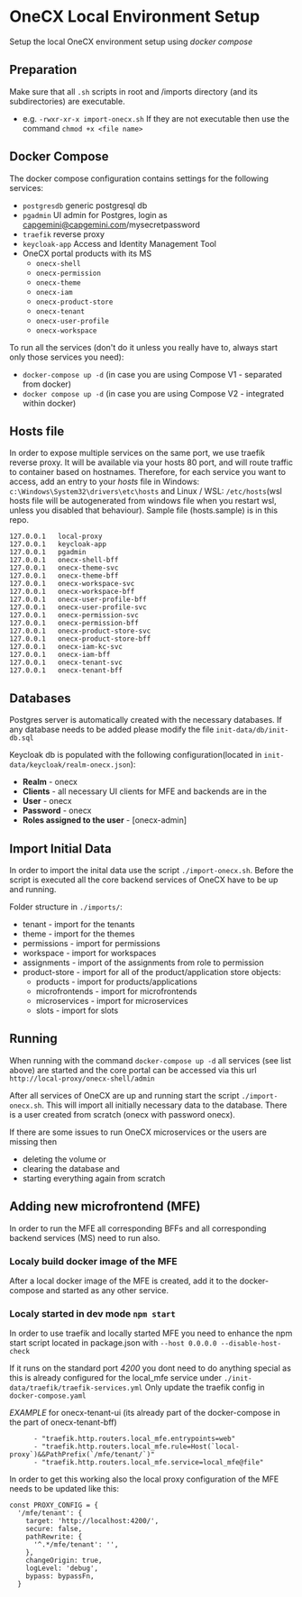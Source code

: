 # OneCX Local Environment Setup

Setup the local OneCX environment setup using *docker compose*

## Preparation

Make sure that all `.sh` scripts in root and /imports directory (and its subdirectories) are executable.
- e.g. `-rwxr-xr-x import-onecx.sh`
If they are not executable then use the command `chmod +x <file name>`

## Docker Compose

The docker compose configuration contains settings for the following services:

- `postgresdb` generic postgresql db
- `pgadmin` UI admin for Postgres, login as capgemini@capgemini.com/mysecretpassword
- `traefik` reverse proxy
- `keycloak-app` Access and Identity Management Tool
- OneCX portal products with its MS
  - `onecx-shell`
  - `onecx-permission`
  - `onecx-theme`
  - `onecx-iam`
  - `onecx-product-store`
  - `onecx-tenant`
  - `onecx-user-profile`
  - `onecx-workspace`

To run all the services (don't do it unless you really have to, always start only those services you need):

- `docker-compose up -d` (in case you are using Compose V1 - separated from docker)
- `docker compose up -d` (in case you are using Compose V2 - integrated within docker)

## Hosts file

In order to expose multiple services on the same port, we use traefik reverse proxy. It will be available via your hosts 80 port, and will route traffic to container based on hostnames.
Therefore, for each service you want to access, add an entry to your *hosts* file in Windows: `c:\Windows\System32\drivers\etc\hosts` and Linux / WSL: `/etc/hosts`(wsl hosts file will be autogenerated from windows file when you restart wsl, unless you disabled that behaviour). Sample file (hosts.sample) is in this repo.

```
127.0.0.1   local-proxy
127.0.0.1   keycloak-app
127.0.0.1   pgadmin
127.0.0.1   onecx-shell-bff
127.0.0.1   onecx-theme-svc
127.0.0.1   onecx-theme-bff
127.0.0.1   onecx-workspace-svc
127.0.0.1   onecx-workspace-bff
127.0.0.1   onecx-user-profile-bff
127.0.0.1   onecx-user-profile-svc
127.0.0.1   onecx-permission-svc
127.0.0.1   onecx-permission-bff
127.0.0.1   onecx-product-store-svc
127.0.0.1   onecx-product-store-bff
127.0.0.1   onecx-iam-kc-svc
127.0.0.1   onecx-iam-bff
127.0.0.1   onecx-tenant-svc
127.0.0.1   onecx-tenant-bff
```

## Databases

Postgres server is automatically created with the necessary databases.
If any database needs to be added please modify the file `init-data/db/init-db.sql`

Keycloak db is populated with the following configuration(located in `init-data/keycloak/realm-onecx.json`):

- **Realm** - onecx
- **Clients** - all necessary UI clients for MFE and backends are in the
- **User** - onecx
- **Password** - onecx
- **Roles assigned to the user** - [onecx-admin]

## Import Initial Data

In order to import the inital data use the script `./import-onecx.sh`. Before the script is executed all the core backend services of OneCX have to be up and running.

Folder structure in `./imports/`:
* tenant - import for the tenants
* theme - import for the themes
* permissions - import for permissions
* workspace - import for workspaces
* assignments - import of the assignments from role to permission
* product-store - import for all of the product/application store objects:
  * products - import for products/applications
  * microfrontends - import for microfrontends
  * microservices - import for microservices
  * slots - import for slots

## Running

When running with the command `docker-compose up -d` all services (see list above) are started and the core portal can be accessed via this url `http://local-proxy/onecx-shell/admin`

After all services of OneCX are up and running start the script `./import-onecx.sh`.
This will import all initially necessary data to the database.
There is a user created from scratch (onecx with password onecx).

If there are some issues to run OneCX microservices or the users are missing then
* deleting the volume or 
* clearing the database and
* starting everything again from scratch

## Adding new microfrontend (MFE)

In order to run the MFE all corresponding BFFs and all corresponding backend services (MS) need to run also.

### Localy build docker image of the MFE

After a local docker image of the MFE is created, add it to the docker-compose and started as any other service.

### Localy started in dev mode `npm start`

In order to use traefik and locally started MFE you need to enhance the npm start script located in package.json with `--host 0.0.0.0 --disable-host-check`

If it runs on the standard port *4200* you dont need to do anything special as this is already configured for the local_mfe service under `./init-data/traefik/traefik-services.yml`
Only update the traefik config in `docker-compose.yaml`

*EXAMPLE* for onecx-tenant-ui (its already part of the docker-compose in the part of onecx-tenant-bff)
```
	  - "traefik.http.routers.local_mfe.entrypoints=web"
      - "traefik.http.routers.local_mfe.rule=Host(`local-proxy`)&&PathPrefix(`/mfe/tenant/`)"
      - "traefik.http.routers.local_mfe.service=local_mfe@file"
```

In order to get this working also the local proxy configuration of the MFE needs to be updated like this:
```
const PROXY_CONFIG = {
  '/mfe/tenant': {
    target: 'http://localhost:4200/',
    secure: false,
    pathRewrite: {
      '^.*/mfe/tenant': '',
    },
    changeOrigin: true,
    logLevel: 'debug',
    bypass: bypassFn,
  }
```
